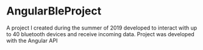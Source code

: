 # AngularBleProject
A project I created during the summer of 2019 developed to interact with up to 40 bluetooth devices and receive incoming data. Project was developed with the Angular API
